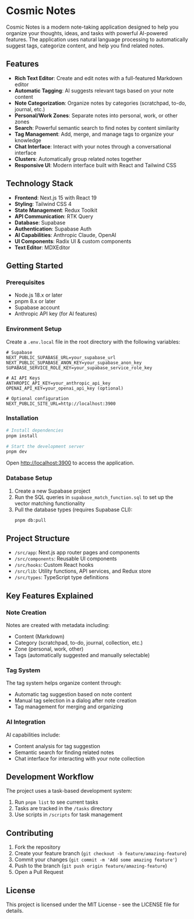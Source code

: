 # Cosmic Notes

Cosmic Notes is a modern note-taking application designed to help you organize your thoughts, ideas, and tasks with powerful AI-powered features. The application uses natural language processing to automatically suggest tags, categorize content, and help you find related notes.

## Features

- **Rich Text Editor**: Create and edit notes with a full-featured Markdown editor
- **Automatic Tagging**: AI suggests relevant tags based on your note content
- **Note Categorization**: Organize notes by categories (scratchpad, to-do, journal, etc.)
- **Personal/Work Zones**: Separate notes into personal, work, or other zones
- **Search**: Powerful semantic search to find notes by content similarity
- **Tag Management**: Add, merge, and manage tags to organize your knowledge
- **Chat Interface**: Interact with your notes through a conversational interface
- **Clusters**: Automatically group related notes together
- **Responsive UI**: Modern interface built with React and Tailwind CSS

## Technology Stack

- **Frontend**: Next.js 15 with React 19
- **Styling**: Tailwind CSS 4
- **State Management**: Redux Toolkit
- **API Communication**: RTK Query
- **Database**: Supabase
- **Authentication**: Supabase Auth
- **AI Capabilities**: Anthropic Claude, OpenAI
- **UI Components**: Radix UI & custom components
- **Text Editor**: MDXEditor

## Getting Started

### Prerequisites

- Node.js 18.x or later
- pnpm 8.x or later
- Supabase account
- Anthropic API key (for AI features)

### Environment Setup

Create a `.env.local` file in the root directory with the following variables:

```
# Supabase
NEXT_PUBLIC_SUPABASE_URL=your_supabase_url
NEXT_PUBLIC_SUPABASE_ANON_KEY=your_supabase_anon_key
SUPABASE_SERVICE_ROLE_KEY=your_supabase_service_role_key

# AI API Keys
ANTHROPIC_API_KEY=your_anthropic_api_key
OPENAI_API_KEY=your_openai_api_key (optional)

# Optional configuration
NEXT_PUBLIC_SITE_URL=http://localhost:3900
```

### Installation

```bash
# Install dependencies
pnpm install

# Start the development server
pnpm dev
```

Open [http://localhost:3900](http://localhost:3900) to access the application.

### Database Setup

1. Create a new Supabase project
2. Run the SQL queries in `supabase_match_function.sql` to set up the vector matching functionality
3. Pull the database types (requires Supabase CLI):
   ```bash
   pnpm db:pull
   ```

## Project Structure

- `/src/app`: Next.js app router pages and components
- `/src/components`: Reusable UI components
- `/src/hooks`: Custom React hooks
- `/src/lib`: Utility functions, API services, and Redux store
- `/src/types`: TypeScript type definitions

## Key Features Explained

### Note Creation

Notes are created with metadata including:

- Content (Markdown)
- Category (scratchpad, to-do, journal, collection, etc.)
- Zone (personal, work, other)
- Tags (automatically suggested and manually selectable)

### Tag System

The tag system helps organize content through:

- Automatic tag suggestion based on note content
- Manual tag selection in a dialog after note creation
- Tag management for merging and organizing

### AI Integration

AI capabilities include:

- Content analysis for tag suggestion
- Semantic search for finding related notes
- Chat interface for interacting with your note collection

## Development Workflow

The project uses a task-based development system:

1. Run `pnpm list` to see current tasks
2. Tasks are tracked in the `/tasks` directory
3. Use scripts in `/scripts` for task management

## Contributing

1. Fork the repository
2. Create your feature branch (`git checkout -b feature/amazing-feature`)
3. Commit your changes (`git commit -m 'Add some amazing feature'`)
4. Push to the branch (`git push origin feature/amazing-feature`)
5. Open a Pull Request

## License

This project is licensed under the MIT License - see the LICENSE file for details.
